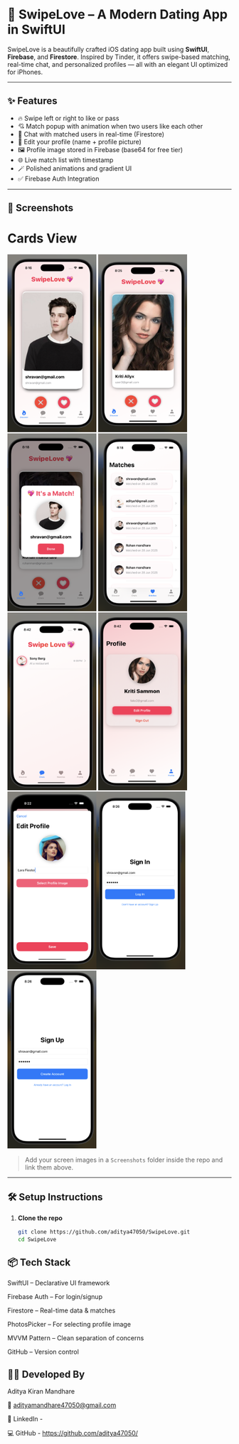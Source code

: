 # 💖 SwipeLove – A Modern Dating App in SwiftUI

SwipeLove is a beautifully crafted iOS dating app built using **SwiftUI**, **Firebase**, and **Firestore**. Inspired by Tinder, it offers swipe-based matching, real-time chat, and personalized profiles — all with an elegant UI optimized for iPhones.

---

## ✨ Features

- 🔥 Swipe left or right to like or pass
- 💘 Match popup with animation when two users like each other
- 💬 Chat with matched users in real-time (Firestore)
- 👤 Edit your profile (name + profile picture)
- 🖼 Profile image stored in Firebase (base64 for free tier)
- 🌐 Live match list with timestamp
- 🪄 Polished animations and gradient UI
- ✅ Firebase Auth Integration

---

## 📸 Screenshots

# Cards View

<img src="Screenshots/card1.png" width="200" height="400"/> <img src="Screenshots/card2.png" width="200" height="400"/>  <img src="Screenshots/matchScreen.png" width="200" height="400"/>  <img src="Screenshots/matchList.png" width="200" height="400"/> <img src="Screenshots/chats.png" width="200" height="400"/> <img src="Screenshots/profile.png" width="200" height="400"/> <img src="Screenshots/editProfile.png" width="200" height="400"/><img src="Screenshots/signin.png" width="200" height="400"/> <img src="Screenshots/signup.png" width="200" height="400"/>

> Add your screen images in a `Screenshots` folder inside the repo and link them above.

---

## 🛠 Setup Instructions

1. **Clone the repo**
   ```bash
   git clone https://github.com/aditya47050/SwipeLove.git
   cd SwipeLove

## 📦 Tech Stack
SwiftUI – Declarative UI framework

Firebase Auth – For login/signup

Firestore – Real-time data & matches

PhotosPicker – For selecting profile image

MVVM Pattern – Clean separation of concerns

GitHub – Version control

## 👨‍💻 Developed By
Aditya Kiran Mandhare

📧 adityamandhare47050@gmail.com

🔗 LinkedIn - 

💻 GitHub - https://github.com/aditya47050/
